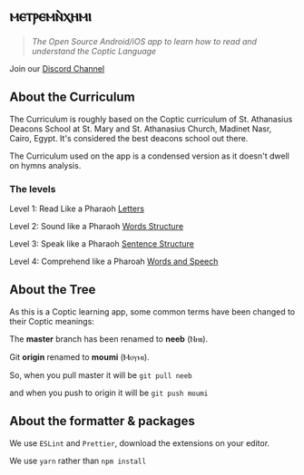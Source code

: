 # ⲙⲉⲧⲣⲉⲙⲛ̀ⲭⲏⲙⲓ
> _The Open Source Android/iOS app to learn how to read and understand the Coptic Language_

Join our [Discord Channel](https://discord.com/channels/920068744120795167/927364400770322473)

## About the Curriculum
The Curriculum is roughly based on the Coptic curriculum of St. Athanasius Deacons School at St. Mary and St. Athanasius Church, Madinet Nasr, Cairo, Egypt. It's considered the best deacons school out there.

The Curriculum used on the app is a condensed version as it doesn't dwell on hymns analysis.
### The levels
Level 1: Read Like a Pharaoh [Letters](https://drive.google.com/file/d/0B8LJuS2HWQSGVndjMTNTeUcwUG8/view?usp=sharing&resourcekey=0-wMUj9yAS4sJwLOjHyTUWcw)

Level 2: Sound like a Pharaoh [Words Structure](https://drive.google.com/file/d/0B8LJuS2HWQSGZS10Zk9iTk5pUTA/view?usp=sharing&resourcekey=0-qkV8KpR6CxJ_kqDrTwcmDQ)

Level 3: Speak like a Pharaoh [Sentence Structure](https://drive.google.com/file/d/0B8LJuS2HWQSGT1JDTm82dUozbWc/view?usp=sharing&resourcekey=0-G-2FnWwBfiNOmWx_YVTrww)

Level 4: Comprehend like a Pharoah [Words and Speech](https://drive.google.com/file/d/0B8LJuS2HWQSGbU0yek02UWFucjg/view?usp=sharing&resourcekey=0-UOO8ou1E_aNO6AH3CFW9mg)


## About the Tree
As this is a Coptic learning app, some common terms have been changed to their Coptic meanings:

The **master** branch has been renamed to **neeb** (Ⲛⲏⲃ).

Git **origin** renamed to **moumi** (Ⲙⲟⲩⲙⲓ).

So, when you pull master it will be `git pull neeb`

and when you push to origin it will be `git push moumi`

## About the formatter & packages
We use `ESLint` and `Prettier`, download the extensions on your editor.

We use `yarn` rather than `npm install`
